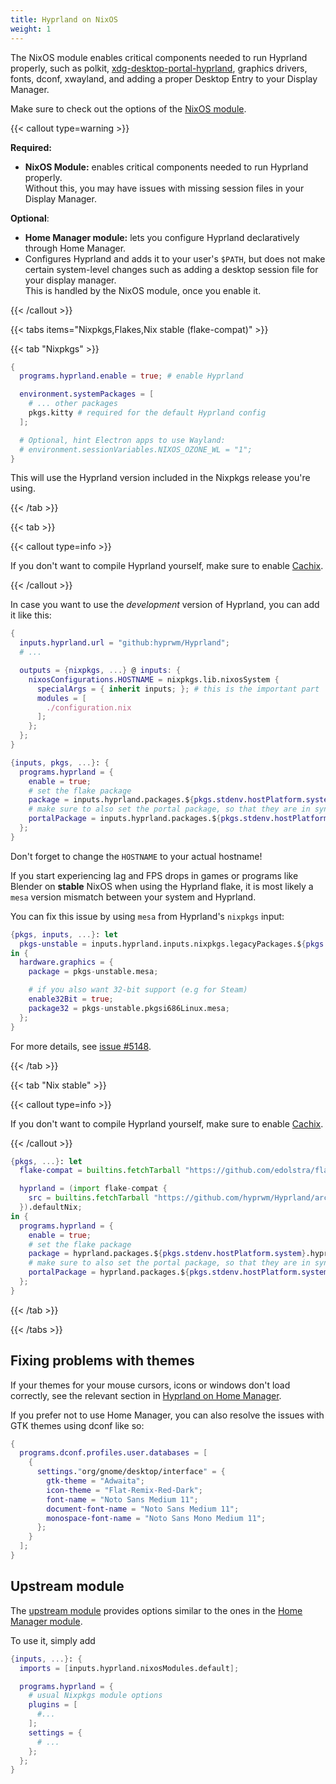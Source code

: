 ```yaml
---
title: Hyprland on NixOS
weight: 1
---
```


The NixOS module enables critical components needed to run Hyprland properly,
such as polkit,
[xdg-desktop-portal-hyprland](https://github.com/hyprwm/xdg-desktop-portal-hyprland),
graphics drivers, fonts, dconf, xwayland, and adding a proper Desktop Entry to
your Display Manager.

Make sure to check out the options of the
[NixOS module](https://search.nixos.org/options?channel=unstable&from=0&size=50&sort=relevance&type=packages&query=hyprland).

{{< callout type=warning >}}

**Required:**
- **NixOS Module:** enables critical components needed to run Hyprland properly.  
  Without this, you may have issues with missing session files in your
    Display Manager.

**Optional**:
- **Home Manager module:** lets you configure Hyprland declaratively through Home Manager.  
- Configures Hyprland and adds it to your user's `$PATH`, but
    does not make certain system-level changes such as adding a desktop session
    file for your display manager.  
    This is handled by the NixOS module, once you enable it.

{{< /callout >}}

{{< tabs items="Nixpkgs,Flakes,Nix stable (flake-compat)" >}}

{{< tab "Nixpkgs" >}}

```nix {filename="configuration.nix"}
{
  programs.hyprland.enable = true; # enable Hyprland

  environment.systemPackages = [
    # ... other packages
    pkgs.kitty # required for the default Hyprland config
  ];

  # Optional, hint Electron apps to use Wayland:
  # environment.sessionVariables.NIXOS_OZONE_WL = "1";
}
```

This will use the Hyprland version included in the Nixpkgs release you're using.

{{< /tab >}}

{{< tab >}}

{{< callout type=info >}}

If you don't want to compile Hyprland yourself, make sure to enable [Cachix](../Cachix).

{{< /callout >}}

In case you want to use the _development_ version of Hyprland, you can add it like
this:

```nix {filename="flake.nix"}
{
  inputs.hyprland.url = "github:hyprwm/Hyprland";
  # ...

  outputs = {nixpkgs, ...} @ inputs: {
    nixosConfigurations.HOSTNAME = nixpkgs.lib.nixosSystem {
      specialArgs = { inherit inputs; }; # this is the important part
      modules = [
        ./configuration.nix
      ];
    };
  };
}
```

```nix {filename="configuration.nix"}
{inputs, pkgs, ...}: {
  programs.hyprland = {
    enable = true;
    # set the flake package
    package = inputs.hyprland.packages.${pkgs.stdenv.hostPlatform.system}.hyprland;
    # make sure to also set the portal package, so that they are in sync
    portalPackage = inputs.hyprland.packages.${pkgs.stdenv.hostPlatform.system}.xdg-desktop-portal-hyprland;
  };
}
```

Don't forget to change the `HOSTNAME` to your actual hostname!

If you start experiencing lag and FPS drops in games or programs like Blender on
**stable** NixOS when using the Hyprland flake, it is most likely a `mesa`
version mismatch between your system and Hyprland.

You can fix this issue by using `mesa` from Hyprland's `nixpkgs` input:

```nix {filename="configuration.nix"}
{pkgs, inputs, ...}: let
  pkgs-unstable = inputs.hyprland.inputs.nixpkgs.legacyPackages.${pkgs.stdenv.hostPlatform.system};
in {
  hardware.graphics = {
    package = pkgs-unstable.mesa;

    # if you also want 32-bit support (e.g for Steam)
    enable32Bit = true;
    package32 = pkgs-unstable.pkgsi686Linux.mesa;
  };
}
```

For more details, see
[issue #5148](https://github.com/hyprwm/Hyprland/issues/5148).

{{< /tab >}}

{{< tab "Nix stable" >}}

{{< callout type=info >}}

If you don't want to compile Hyprland yourself, make sure to enable [Cachix](../Cachix).

{{< /callout >}}

```nix {filename="configuration.nix"}
{pkgs, ...}: let
  flake-compat = builtins.fetchTarball "https://github.com/edolstra/flake-compat/archive/master.tar.gz";

  hyprland = (import flake-compat {
    src = builtins.fetchTarball "https://github.com/hyprwm/Hyprland/archive/main.tar.gz";
  }).defaultNix;
in {
  programs.hyprland = {
    enable = true;
    # set the flake package
    package = hyprland.packages.${pkgs.stdenv.hostPlatform.system}.hyprland;
    # make sure to also set the portal package, so that they are in sync
    portalPackage = hyprland.packages.${pkgs.stdenv.hostPlatform.system}.xdg-desktop-portal-hyprland;
  };
}
```

{{< /tab >}}

{{< /tabs >}}

## Fixing problems with themes

If your themes for your mouse cursors, icons or windows don't load correctly, see the
relevant section in [Hyprland on Home Manager](../Hyprland-on-Home-Manager).

If you prefer not to use Home Manager, you can also resolve the issues with GTK
themes using dconf like so:

```nix {filename="configuration.nix"}
{
  programs.dconf.profiles.user.databases = [
    {
      settings."org/gnome/desktop/interface" = {
        gtk-theme = "Adwaita";
        icon-theme = "Flat-Remix-Red-Dark";
        font-name = "Noto Sans Medium 11";
        document-font-name = "Noto Sans Medium 11";
        monospace-font-name = "Noto Sans Mono Medium 11";
      };
    }
  ];
}
```

## Upstream module

The [upstream module](https://github.com/hyprwm/Hyprland/blob/main/nix/module.nix)
provides options similar to the ones in the [Home Manager module](../Hyprland-on-Home-Manager).

To use it, simply add

```nix
{inputs, ...}: {
  imports = [inputs.hyprland.nixosModules.default];

  programs.hyprland = {
    # usual Nixpkgs module options
    plugins = [
      #...
    ];
    settings = {
      # ...
    };
  };
}
```
